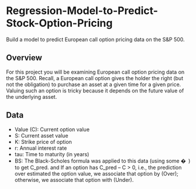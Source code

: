 # Regression-Model-to-Predict-Stock-Option-Pricing
Build a model to predict European call option pricing data on the S&amp;P 500.

## Overview
For this project you will be examining European call option pricing data on the S&P 500. Recall, a European call option gives the holder the right (but not the obligation) to purchase an asset at a given time for a given price. Valuing such an option is tricky because it depends on the future value of the underlying asset.

## Data
- Value (C): Current option value
- S: Current asset value
- K: Strike price of option
- r: Annual interest rate
- tau: Time to maturity (in years)
- BS: The Black-Scholes formula was applied to this data (using some � ) to get C_pred. and If an option has C_pred – C > 0, i.e., the prediction over estimated the option value, we associate that option by (Over); otherwise, we associate that option with (Under).
